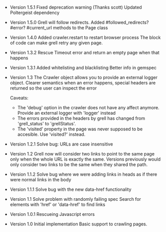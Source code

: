 * Version 1.5.1
  Fixed deprecation warning (Thanks scott)
  Updated Poltergeist dependency

* Version 1.5.0
  Grell will follow redirects.
  Added #followed_redirects? #error? #current_url methods to the Page class

* Version 1.4.0
  Added crawler.restart to restart browser process
  The block of code can make grell retry any given page.

* Version 1.3.2
  Rescue Timeout error and return an empty page when that happens

* Version 1.3.1
  Added whitelisting and blacklisting
  Better info in gemspec

* Version 1.3
  The Crawler object allows you to provide an external logger object.
  Clearer semantics when an error happens, special headers are returned so the user can inspect the error

  Caveats:
  - The 'debug' option in the crawler does not have any affect anymore. Provide an external logger with 'logger' instead
  - The errors provided in the headers by grell has changed from 'grell_status' to 'grellStatus'.
  - The 'visited' property in the page was never supposed to be accesible. Use 'visited?' instead.

* Version 1.2.1
  Solve bug: URLs are case insensitive

* Version 1.2
  Grell now will consider two links to point to the same page only when the whole URL is exactly the same.
  Versions previously would only consider two links to be the same when they shared the path.

* Version 1.1.2
  Solve bug where we were adding links in heads as if there were normal links in the body

* Version 1.1.1
  Solve bug with the new data-href functionality

* Version 1.1
  Solve problem with randomly failing spec
  Search for elements with 'href' or 'data-href' to find links

* Version 1.0.1
  Rescueing Javascript errors

* Version 1.0
  Initial implementation
  Basic support to crawling pages.
